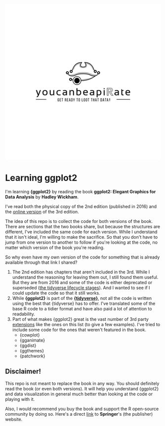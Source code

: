 ![](ggplot2_2nd_ed/img/youcanbeapirate-wb-sparkline.jpg)

# Learning ggplot2

I'm learning __{ggplot2}__ by reading the book __ggplot2: Elegant Graphics for Data Analysis__ by __Hadley Wickham__.

I've read both the physical copy of the 2nd edition (published in 2016) and the [online version](https://ggplot2-book.org/) of the 3rd edition.

The idea of this repo is to collect the code for both versions of the book. There are sections that the two books share, but because the structures are different, I've included the same code for each version. While I understand that it isn't ideal, I'm willing to make the sacrifice. So that you don't have to jump from one version to another to follow if you're looking at the code, no matter which version of the book you're reading.

So why even have my own version of the code for something that is already available through that link I shared?

1. The 2nd edition has chapters that aren't included in the 3rd. While I understand the reasoning for leaving them out, I still found them useful. But they are from 2016 and some of the code is either deprecated or superseded ([the tidyverse lifecycle stages](https://lifecycle.r-lib.org/articles/stages.html)). And I wanted to see if I could update the code so that it still works.
2. While __{ggplot2}__ is part of the [__{tidyverse}__](https://www.tidyverse.org/), not all the code is written using the best that {tidyverse} has to offer. I've translated some of the base R code to a tidier format and have also paid a lot of attention to readability.
3. Part of what makes {ggplot2} great is the vast number of 3rd party [extensions](https://exts.ggplot2.tidyverse.org/) like the ones on this list (to give a few examples). I've tried to include some code for the ones that weren't featured in the book.
    * {cowplot}
    * {gganimate}
    * {ggdist}
    * {ggthemes}
    * {patchwork}

## Disclaimer!
This repo is not meant to replace the book in any way. You should definitely read the book (or even both versions). It will help you understand {ggplot2} and data visualization in general much better than looking at the code or playing with it.

Also, I would recommend you buy the book and support the R open-source community by doing so. Here's a direct [link](https://link.springer.com/book/10.1007/978-3-319-24277-4) to __Springer__'s (the publisher) website.
